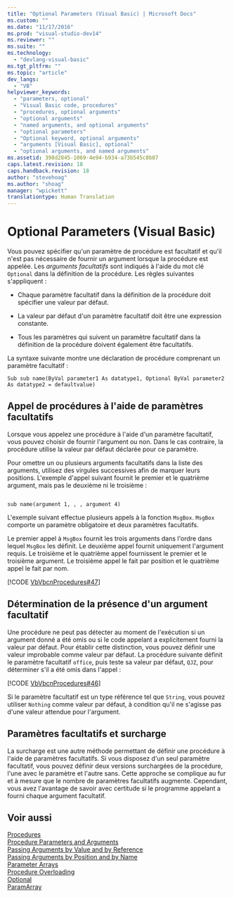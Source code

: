 ```yaml
---
title: "Optional Parameters (Visual Basic) | Microsoft Docs"
ms.custom: ""
ms.date: "11/17/2016"
ms.prod: "visual-studio-dev14"
ms.reviewer: ""
ms.suite: ""
ms.technology: 
  - "devlang-visual-basic"
ms.tgt_pltfrm: ""
ms.topic: "article"
dev_langs: 
  - "VB"
helpviewer_keywords: 
  - "parameters, optional"
  - "Visual Basic code, procedures"
  - "procedures, optional arguments"
  - "optional arguments"
  - "named arguments, and optional arguments"
  - "optional parameters"
  - "Optional keyword, optional arguments"
  - "arguments [Visual Basic], optional"
  - "optional arguments, and named arguments"
ms.assetid: 398d2845-1069-4e94-b934-a73b545c8b87
caps.latest.revision: 18
caps.handback.revision: 18
author: "stevehoag"
ms.author: "shoag"
manager: "wpickett"
translationtype: Human Translation
---
```

# Optional Parameters (Visual Basic)
Vous pouvez spécifier qu'un paramètre de procédure est facultatif et qu'il n'est pas nécessaire de fournir un argument lorsque la procédure est appelée.  Les *arguments facultatifs* sont indiqués à l'aide du mot clé `Optional` dans la définition de la procédure.  Les règles suivantes s'appliquent :  
  
-   Chaque paramètre facultatif dans la définition de la procédure doit spécifier une valeur par défaut.  
  
-   La valeur par défaut d'un paramètre facultatif doit être une expression constante.  
  
-   Tous les paramètres qui suivent un paramètre facultatif dans la définition de la procédure doivent également être facultatifs.  
  
 La syntaxe suivante montre une déclaration de procédure comprenant un paramètre facultatif :  
  
```  
Sub sub name(ByVal parameter1 As datatype1, Optional ByVal parameter2 As datatype2 = defaultvalue)  
```  
  
## Appel de procédures à l'aide de paramètres facultatifs  
 Lorsque vous appelez une procédure à l'aide d'un paramètre facultatif, vous pouvez choisir de fournir l'argument ou non.  Dans le cas contraire, la procédure utilise la valeur par défaut déclarée pour ce paramètre.  
  
 Pour omettre un ou plusieurs arguments facultatifs dans la liste des arguments, utilisez des virgules successives afin de marquer leurs positions.  L'exemple d'appel suivant fournit le premier et le quatrième argument, mais pas le deuxième ni le troisième :  
  
```  
  
sub name(argument 1, , , argument 4)  
```  
  
 L'exemple suivant effectue plusieurs appels à la fonction `MsgBox`.  `MsgBox` comporte un paramètre obligatoire et deux paramètres facultatifs.  
  
 Le premier appel à `MsgBox` fournit les trois arguments dans l'ordre dans lequel `MsgBox` les définit.  Le deuxième appel fournit uniquement l'argument requis.  Le troisième et le quatrième appel fournissent le premier et le troisième argument.  Le troisième appel le fait par position et le quatrième appel le fait par nom.  
  
 [!CODE [VbVbcnProcedures#47](../CodeSnippet/VS_Snippets_VBCSharp/VbVbcnProcedures#47)]  
  
## Détermination de la présence d'un argument facultatif  
 Une procédure ne peut pas détecter au moment de l'exécution si un argument donné a été omis ou si le code appelant a explicitement fourni la valeur par défaut.  Pour établir cette distinction, vous pouvez définir une valeur improbable comme valeur par défaut.  La procédure suivante définit le paramètre facultatif  `office`, puis teste sa valeur par défaut,  `QJZ`, pour déterminer s'il a été omis dans l'appel :  
  
 [!CODE [VbVbcnProcedures#46](../CodeSnippet/VS_Snippets_VBCSharp/VbVbcnProcedures#46)]  
  
 Si le paramètre facultatif est un type référence tel que `String`, vous pouvez utiliser `Nothing` comme valeur par défaut, à condition qu'il ne s'agisse pas d'une valeur attendue pour l'argument.  
  
## Paramètres facultatifs et surcharge  
 La surcharge est une autre méthode permettant de définir une procédure à l'aide de paramètres facultatifs.  Si vous disposez d'un seul paramètre facultatif, vous pouvez définir deux versions surchargées de la procédure, l'une avec le paramètre et l'autre sans.  Cette approche se complique au fur et à mesure que le nombre de paramètres facultatifs augmente.  Cependant, vous avez l'avantage de savoir avec certitude si le programme appelant a fourni chaque argument facultatif.  
  
## Voir aussi  
 [Procedures](../../../../visual-basic/programming-guide/language-features/procedures/index.md)   
 [Procedure Parameters and Arguments](../../../../visual-basic/programming-guide/language-features/procedures/procedure-parameters-and-arguments.md)   
 [Passing Arguments by Value and by Reference](../../../../visual-basic/programming-guide/language-features/procedures/passing-arguments-by-value-and-by-reference.md)   
 [Passing Arguments by Position and by Name](../../../../visual-basic/programming-guide/language-features/procedures/passing-arguments-by-position-and-by-name.md)   
 [Parameter Arrays](../../../../visual-basic/programming-guide/language-features/procedures/parameter-arrays.md)   
 [Procedure Overloading](../../../../visual-basic/programming-guide/language-features/procedures/procedure-overloading.md)   
 [Optional](../../../../visual-basic/language-reference/modifiers/optional.md)   
 [ParamArray](../../../../visual-basic/language-reference/modifiers/paramarray.md)